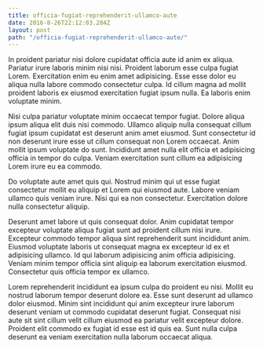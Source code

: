 ```yaml
---
title: officia-fugiat-reprehenderit-ullamco-aute
date: 2016-8-26T22:12:03.284Z
layout: post
path: "/officia-fugiat-reprehenderit-ullamco-aute/"
---
```


In proident pariatur nisi dolore cupidatat officia aute id anim ex aliqua. Pariatur irure laboris minim nisi nisi. Proident laborum esse culpa fugiat Lorem. Exercitation enim eu enim amet adipisicing. Esse esse dolor eu aliqua nulla labore commodo consectetur culpa. Id cillum magna ad mollit proident laboris ex eiusmod exercitation fugiat ipsum nulla. Ea laboris enim voluptate minim.

Nisi culpa pariatur voluptate minim occaecat tempor fugiat. Dolore aliqua ipsum aliqua elit duis nisi commodo. Ullamco aliquip nulla consequat cillum fugiat ipsum cupidatat est deserunt anim amet eiusmod. Sunt consectetur id non deserunt irure esse ut cillum consequat non Lorem occaecat. Anim mollit ipsum voluptate do sunt. Incididunt amet nulla elit officia et adipisicing officia in tempor do culpa. Veniam exercitation sunt cillum ea adipisicing Lorem irure eu ea commodo.

Do voluptate aute amet quis qui. Nostrud minim qui ut esse fugiat consectetur mollit eu aliquip et Lorem qui eiusmod aute. Labore veniam ullamco quis veniam irure. Nisi qui ea non consectetur. Exercitation dolore nulla consectetur aliquip.

Deserunt amet labore ut quis consequat dolor. Anim cupidatat tempor excepteur voluptate aliqua fugiat sunt ad proident cillum nisi irure. Excepteur commodo tempor aliqua sint reprehenderit sunt incididunt anim. Eiusmod voluptate laboris ut consequat magna ex excepteur id ex et adipisicing ullamco. Id qui laborum adipisicing anim officia adipisicing. Veniam minim tempor officia sint aliquip ea laborum exercitation eiusmod. Consectetur quis officia tempor ex ullamco.

Lorem reprehenderit incididunt ea ipsum culpa do proident eu nisi. Mollit eu nostrud laborum tempor deserunt dolore ea. Esse sunt deserunt ad ullamco dolor eiusmod. Minim sint incididunt qui anim excepteur irure laborum deserunt veniam ut commodo cupidatat deserunt fugiat. Consequat nisi aute sit sint cillum velit cillum eiusmod ea pariatur velit excepteur dolore. Proident elit commodo ex fugiat id esse est id quis ea. Sunt nulla culpa deserunt ea veniam exercitation nulla laborum occaecat aliqua.